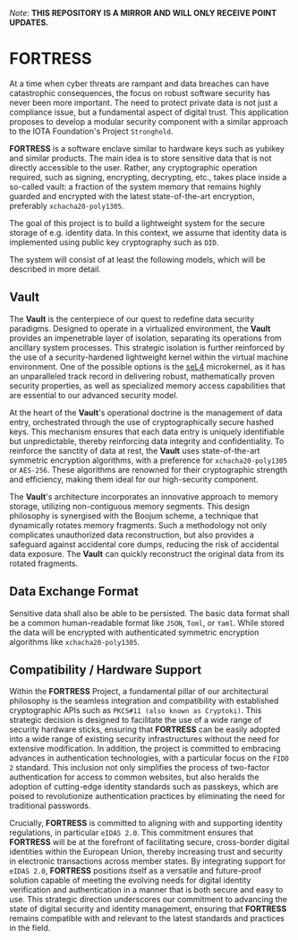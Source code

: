 _Note_: **THIS REPOSITORY IS A MIRROR AND WILL ONLY RECEIVE POINT UPDATES.**

# FORTRESS

At a time when cyber threats are rampant and data breaches can have catastrophic consequences,
the focus on robust software security has never been more important.
The need to protect private data is not just a compliance issue, but a fundamental aspect of digital trust.
This application proposes to develop a modular security component with a similar approach to
the IOTA Foundation's Project `Stronghold`.

**FORTRESS** is a software enclave similar to hardware keys such as yubikey and similar products.
The main idea is to store sensitive data that is not directly accessible to the user. Rather,
any cryptographic operation required, such as signing, encrypting, decrypting, etc.,
takes place inside a so-called vault: a fraction of the system memory that remains highly guarded
and encrypted with the latest state-of-the-art encryption, preferably `xchacha20-poly1305`.

The goal of this project is to build a lightweight system for the secure storage of e.g. identity data.
In this context, we assume that identity data is implemented using public key cryptography such as `DID`.

The system will consist of at least the following models, which will be described in more detail.

## Vault

The **Vault** is the centerpiece of our quest to redefine data security paradigms.
Designed to operate in a virtualized environment, the **Vault** provides an impenetrable layer of isolation,
separating its operations from ancillary system processes.
This strategic isolation is further reinforced by the use of a security-hardened lightweight kernel
within the virtual machine environment. One of the possible options is the [seL4] microkernel,
as it has an unparalleled track record in delivering robust, mathematically proven security properties,
as well as specialized memory access capabilities that are essential to our advanced security model.

At the heart of the **Vault**'s operational doctrine is the management of data entry, orchestrated through
the use of cryptographically secure hashed keys. This mechanism ensures that each data entry is
uniquely identifiable but unpredictable, thereby reinforcing data integrity and confidentiality.
To reinforce the sanctity of data at rest, the **Vault** uses state-of-the-art symmetric encryption
algorithms, with a preference for `xchacha20-poly1305` or `AES-256`. These algorithms are renowned for
their cryptographic strength and efficiency, making them ideal for our high-security component.

The **Vault**'s architecture incorporates an innovative approach to memory storage,
utilizing non-contiguous memory segments. This design philosophy is synergised with the Boojum scheme,
a technique that dynamically rotates memory fragments.
Such a methodology not only complicates unauthorized data reconstruction, but also provides a safeguard
against accidental core dumps, reducing the risk of accidental data exposure.
The **Vault** can quickly reconstruct the original data from its rotated fragments.

## Data Exchange Format

Sensitive data shall also be able to be persisted. The basic data format shall be a common human-readable
format like `JSON`, `Toml`, or `Yaml`. While stored the data will be encrypted with authenticated
symmetric encryption algorithms like `xchacha20-poly1305`.

## Compatibility / Hardware Support

Within the **FORTRESS** Project, a fundamental pillar of our architectural philosophy is the seamless
integration and compatibility with established cryptographic APIs such as `PKCS#11 (also known as Cryptoki)`.
This strategic decision is designed to facilitate the use of a wide range of security hardware sticks,
ensuring that **FORTRESS** can be easily adopted into a wide range of existing security infrastructures
without the need for extensive modification.
In addition, the project is committed to embracing advances in authentication technologies,
with a particular focus on the `FIDO 2` standard. This inclusion not only simplifies the process of
two-factor authentication for access to common websites, but also heralds the adoption of cutting-edge
identity standards such as passkeys, which are poised to revolutionize authentication practices by
eliminating the need for traditional passwords.

Crucially, **FORTRESS** is committed to aligning with and supporting identity regulations,
in particular `eIDAS 2.0`. This commitment ensures that **FORTRESS** will be at the forefront of
facilitating secure, cross-border digital identities within the European Union, thereby increasing trust
and security in electronic transactions across member states. By integrating support for `eIDAS 2.0`,
**FORTRESS** positions itself as a versatile and future-proof solution capable of meeting the evolving
needs for digital identity verification and authentication in a manner that is both secure and easy to use.
This strategic direction underscores our commitment to advancing the state of digital security and identity
management, ensuring that **FORTRESS** remains compatible with and relevant to the latest standards and
practices in the field.

[seL4]: https://sel4.systems/
